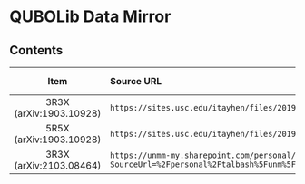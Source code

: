 # QUBOLib Data Mirror



## Contents

|          Item           | Source URL                                                                                                                                                                                      |  Access Date   |
| :---------------------: | :---------------------------------------------------------------------------------------------------------------------------------------------------------------------------------------------- | :------------: |
| 3R3X (arXiv:1903.10928) | `https://sites.usc.edu/itayhen/files/2019/09/3r3x.zip`                                                                                                                                          | `Oct 13, 2024` |
| 5R5X (arXiv:1903.10928) | `https://sites.usc.edu/itayhen/files/2019/09/5r5x.zip`                                                                                                                                          | `Oct 13, 2024` |
| 3R3X (arXiv:2103.08464) | `https://unmm-my.sharepoint.com/personal/talbash_unm_edu/_layouts/15/download.aspx?SourceUrl=%2Fpersonal%2Ftalbash%5Funm%5Fedu%2FDocuments%2FWebsiteData%2FarXiv210308464%2F3r3x%5F2body%2Ezip` | `Oct 13, 2024` |
